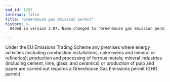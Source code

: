 ```yaml
---
esd_id: 1207
internal: false
title: "Greenhouse gas emission permit"
history: >-
  Added in version 3.07. Name changed to 'Greenhouse gas emission permit' in version 4.00.

---
```


Under the EU Emissions Trading Scheme any premises where energy activities (including combustion installations, coke ovens and mineral oil refineries); production and processing of ferrous metals; mineral industries (including cement, lime, glass, and ceramics) or production of pulp and paper are carried out requires a Greenhouse Gas Emissions permit (GHG permit)

